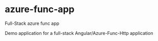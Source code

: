 # azure-func-app
Full-Stack azure func app

Demo application for a full-stack Angular/Azure-Func-Http application


